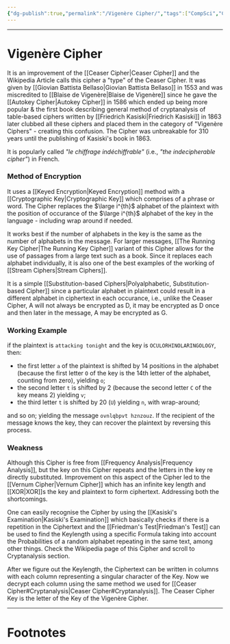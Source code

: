 ```yaml
---
{"dg-publish":true,"permalink":"/Vigenère Cipher/","tags":["CompSci","CyberSec","History"]}
---
```



---
# Vigenère Cipher
It is an improvement of the [[Ceaser Cipher\|Ceaser Cipher]] and the Wikipedia Article calls this cipher a "type" of the Ceaser Cipher. It was given by [[Giovian Battista Bellaso\|Giovian Battista Bellaso]] in 1553 and was miscredited to [[Blaise de Vigenère\|Blaise de Vigenère]] since he gave the [[Autokey Cipher\|Autokey Cipher]] in 1586 which ended up being more popular & the first book describing general method of cryptanalysis of table-based ciphers written by [[Friedrich Kasiski\|Friedrich Kasiski]] in 1863 later clubbed all these ciphers and placed them in the category of "Vigenère Ciphers" - creating this confusion. The Cipher was unbreakable for 310 years until the publishing of Kasiski's book in 1863.

It is popularly called *"le chiffrage indéchiffrable"* (i.e., *"the indecipherable cipher"*) in French.

### Method of Encryption
It uses a [[Keyed Encryption\|Keyed Encryption]] method with a [[Cryptographic Key\|Cryptographic Key]] which comprises of a phrase or word. The Cipher replaces the $\large i^{th}$ alphabet of the plaintext with the position of occurance of the $\large i^{th}$ alphabet of the key in the language - including wrap around if needed.

It works best if the number of alphabets in the key is the same as the number of alphabets in the message. For larger messages, [[The Running Key Cipher\|The Running Key Cipher]] variant of this Cipher allows for the use of passages from a large text such as a book. Since it replaces each alphabet individually, it is also one of the best examples of the working of [[Stream Ciphers\|Stream Ciphers]].

It is a simple [[Substitution-based Ciphers\|Polyalphabetic, Substitution-based Cipher]] since a particular alphabet in plaintext could result in a different alphabet in ciphertext in each occurance, i.e., unlike the Ceaser Cipher, A will not always be encrypted as D, it may be encrypted as D once and then later in the message, A may be encrypted as G. 

### Working Example
if the plaintext is `attacking tonight` and the key is `OCULORHINOLARINGOLOGY`, then:

- the first letter `a` of the plaintext is shifted by 14 positions in the alphabet (because the first letter `O` of the key is the 14th letter of the alphabet, counting from zero), yielding `o`;
- the second letter `t` is shifted by 2 (because the second letter `C` of the key means 2) yielding `v`;
- the third letter `t` is shifted by 20 (`U`) yielding `n`, with wrap-around;

and so on; yielding the message `ovnlqbpvt hznzouz`. If the recipient of the message knows the key, they can recover the plaintext by reversing this process.

### Weakness
Although this Cipher is free from [[Frequency Analysis\|Frequency Analysis]], but the key on this Cipher repeats and the letters in the key re directly substituted. Improvement on this aspect of the Cipher led to the [[Vernum Cipher\|Vernum Cipher]] which has an infinite key length and [[XOR\|XOR]]s the key and plaintext to form ciphertext. Addressing both the shortcomings.

One can easily recognise the Cipher by using the [[Kasiski's Examination\|Kasiski's Examination]] which basically checks if there is a repetition in the Ciphertext and the [[Friedman's Test\|Friedman's Test]] can be used to find the Keylength using a specific Formula taking into account the Probabilities of a random alphabet repeating in the same text, among other things. Check the Wikipedia page of this Cipher and scroll to Cryptanalysis section.

After we figure out the Keylength, the Ciphertext can be written in columns with each column representing a singular character of the Key.
Now we decrypt each column using the same method we used for [[Ceaser Cipher#Cryptanalysis\|Ceaser Cipher#Cryptanalysis]]. The Ceaser Cipher Key is the letter of the Key of the Vigenère Cipher.

---
# Footnotes